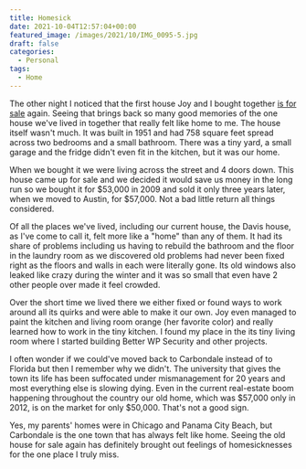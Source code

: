 ```yaml
---
title: Homesick
date: 2021-10-04T12:57:04+00:00
featured_image: /images/2021/10/IMG_0095-5.jpg
draft: false
categories:
  - Personal
tags:
  - Home
---
```


The other night I noticed that the first house Joy and I bought together [is for sale][1] again. Seeing that brings back so many good memories of the one house we've lived in together that really felt like home to me.
The house itself wasn't much. It was built in 1951 and had 758 square feet spread across two bedrooms and a small bathroom. There was a tiny yard, a small garage and the fridge didn't even fit in the kitchen, but it was our home.

When we bought it we were living across the street and 4 doors down. This house came up for sale and we decided it would save us money in the long run so we bought it for $53,000 in 2009 and sold it only three years later, when we moved to Austin, for $57,000. Not a bad little return all things considered.

Of all the places we've lived, including our current house, the Davis house, as I've come to call it, felt more like a "home" than any of them. It had its share of problems including us having to rebuild the bathroom and the floor in the laundry room as we discovered old problems had never been fixed right as the floors and walls in each were literally gone. Its old windows also leaked like crazy during the winter and it was so small that even have 2 other people over made it feel crowded.

Over the short time we lived there we either fixed or found ways to work around all its quirks and were able to make it our own. Joy even managed to paint the kitchen and living room orange (her favorite color) and really learned how to work in the tiny kitchen. I found my place in the its tiny living room where I started building Better WP Security and other projects.

I often wonder if we could've moved back to Carbondale instead of to Florida but then I remember why we didn't. The university that gives the town its life has been suffocated under mismanagement for 20 years and most everything else is slowing dying. Even in the current real-estate boom happening throughout the country our old home, which was $57,000 only in 2012, is on the market for only $50,000. That's not a good sign.

Yes, my parents' homes were in Chicago and Panama City Beach, but Carbondale is the one town that has always felt like home. Seeing the old house for sale again has definitely brought out feelings of homesicknesses for the one place I truly miss.

 [1]: https://www.zillow.com/homes/518-N-Davis-St-Carbondale,-IL-62901_rb/105612575_zpid/